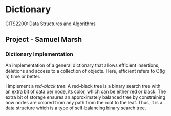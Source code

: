 # Dictionary

CITS2200: Data Structures and Algorithms

## Project - Samuel Marsh

### Dictionary Implementation

An implementation of a general dictionary that allows efficient insertions, 
deletions and access to a collection of objects. Here, efficient refers to 
O(lg n) time or better.

I implement a *red-black tree*:
A red–black tree is a binary search tree with an extra bit of data per node, 
its color, which can be either red or black. The extra bit of storage ensures 
an approximately balanced tree by constraining how nodes are colored from any 
path from the root to the leaf. Thus, it is a data structure which is a type 
of self-balancing binary search tree.
